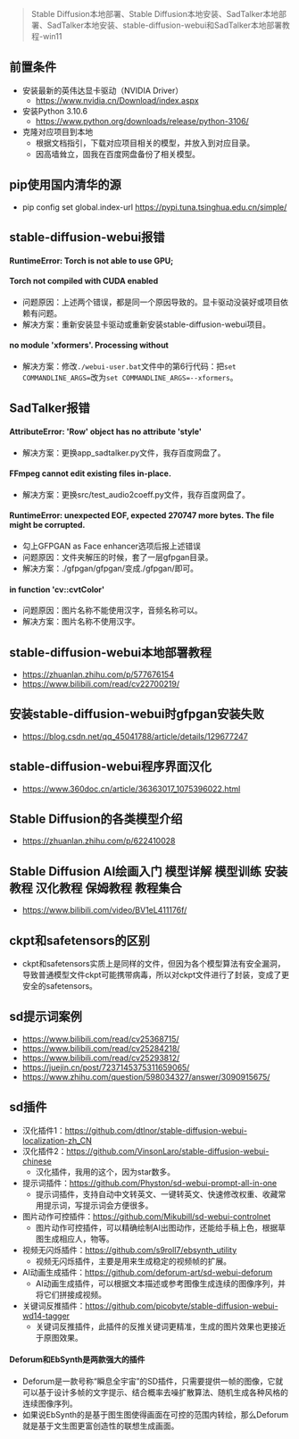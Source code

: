 > Stable Diffusion本地部署、Stable Diffusion本地安装、SadTalker本地部署、SadTalker本地安装、stable-diffusion-webui和SadTalker本地部署教程-win11

## 前置条件
* 安装最新的英伟达显卡驱动（NVIDIA Driver）
  - https://www.nvidia.cn/Download/index.aspx
* 安装Python 3.10.6
  - https://www.python.org/downloads/release/python-3106/
* 克隆对应项目到本地
  - 根据文档指引，下载对应项目相关的模型，并放入到对应目录。
  - 因高墙耸立，固我在百度网盘备份了相关模型。

## pip使用国内清华的源
* pip config set global.index-url https://pypi.tuna.tsinghua.edu.cn/simple/

## stable-diffusion-webui报错
#### RuntimeError: Torch is not able to use GPU;
#### Torch not compiled with CUDA enabled
* 问题原因：上述两个错误，都是同一个原因导致的。显卡驱动没装好或项目依赖有问题。
* 解决方案：重新安装显卡驱动或重新安装stable-diffusion-webui项目。
#### no module 'xformers'. Processing without
* 解决方案：修改`./webui-user.bat`文件中的第6行代码：把`set COMMANDLINE_ARGS=`改为`set COMMANDLINE_ARGS=--xformers`。

## SadTalker报错
#### AttributeError: 'Row' object has no attribute 'style'
* 解决方案：更换app_sadtalker.py文件，我存百度网盘了。
#### FFmpeg cannot edit existing files in-place.
* 解决方案：更换src/test_audio2coeff.py文件，我存百度网盘了。
#### RuntimeError: unexpected EOF, expected 270747 more bytes. The file might be corrupted.
* 勾上GFPGAN as Face enhancer选项后报上述错误
* 问题原因：文件夹解压的时候，套了一层gfpgan目录。
* 解决方案：./gfpgan/gfpgan/变成./gfpgan/即可。
#### in function 'cv::cvtColor'
* 问题原因：图片名称不能使用汉字，音频名称可以。
* 解决方案：图片名称不使用汉字。

## stable-diffusion-webui本地部署教程
* https://zhuanlan.zhihu.com/p/577676154
* https://www.bilibili.com/read/cv22700219/

## 安装stable-diffusion-webui时gfpgan安装失败
* https://blog.csdn.net/qq_45041788/article/details/129677247

## stable-diffusion-webui程序界面汉化
* https://www.360doc.cn/article/36363017_1075396022.html

## Stable Diffusion的各类模型介绍
* https://zhuanlan.zhihu.com/p/622410028

## Stable Diffusion AI绘画入门 模型详解 模型训练 安装教程 汉化教程 保姆教程 教程集合
* https://www.bilibili.com/video/BV1eL411176f/

## ckpt和safetensors的区别
* ckpt和safetensors实质上是同样的文件，但因为各个模型算法有安全漏洞，导致普通模型文件ckpt可能携带病毒，所以对ckpt文件进行了封装，变成了更安全的safetensors。

## sd提示词案例
* https://www.bilibili.com/read/cv25368715/
* https://www.bilibili.com/read/cv25284218/
* https://www.bilibili.com/read/cv25293812/
* https://juejin.cn/post/7237145375311659065/
* https://www.zhihu.com/question/598034327/answer/3090915675/

## sd插件
* 汉化插件1：https://github.com/dtlnor/stable-diffusion-webui-localization-zh_CN
* 汉化插件2：https://github.com/VinsonLaro/stable-diffusion-webui-chinese
  - 汉化插件，我用的这个，因为star数多。
* 提示词插件：https://github.com/Physton/sd-webui-prompt-all-in-one
  - 提示词插件，支持自动中文转英文、一键转英文、快速修改权重、收藏常用提示词，写提示词会方便很多。
* 图片动作可控插件：https://github.com/Mikubill/sd-webui-controlnet
  - 图片动作可控插件，可以精确绘制AI出图动作，还能给手稿上色，根据草图生成相应人，物等。
* 视频无闪烁插件：https://github.com/s9roll7/ebsynth_utility
  - 视频无闪烁插件，主要是用来生成稳定的视频帧的扩展。
* AI动画生成插件：https://github.com/deforum-art/sd-webui-deforum
  - AI动画生成插件，可以根据文本描述或参考图像生成连续的图像序列，并将它们拼接成视频。
* 关键词反推插件：https://github.com/picobyte/stable-diffusion-webui-wd14-tagger
  - 关键词反推插件，此插件的反推关键词更精准，生成的图片效果也更接近于原图效果。
#### Deforum和EbSynth是两款强大的插件
* Deforum是一款号称“瞬息全宇宙”的SD插件，只需要提供一帧的图像，它就可以基于设计多帧的文字提示、结合概率去噪扩散算法、随机生成各种风格的连续图像序列。
* 如果说EbSynth的是基于图生图使得画面在可控的范围内转绘，那么Deforum就是基于文生图更富创造性的联想生成画面。
